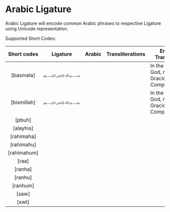 Arabic Ligature
===============

Arabic Ligature will encode common Arabic phrases to respective Ligature using Unicode representation.

Supported Short Codes:

| Short codes | Ligature | Arabic | Transliterations | English Translation |
|:-:|:-:|---|---|---|
| [basmala] | ﷽ |  |  |  In the name of God, most Gracious, most Compassionate |
| [bismillah] | ﷽ |  |  | In the name of God, most Gracious, most Compassionate |
| [pbuh] |  |  |  |  |
| [alayhis] |  |  |  |  |
| [rahimaha] |  |  |  |  |
| [rahimahu] |  |  |  |  |
| [rahimahum] |  |  |  |  |
| [raa] |  |  |  |  |
| [ranha] |  |  |  |  |
| [ranhu] |  |  |  |  |
| [ranhum] |  |  |  |  |
| [saw] |  |  |  |  |
| [swt] |  |  |  |  |
